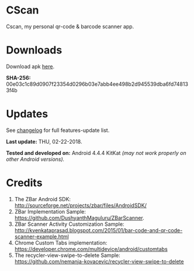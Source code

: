 # CScan

Cscan, my personal qr-code & barcode scanner app.

# Downloads
Download apk [here](https://github.com/calaaa/CScan/blob/master/CScan/app/apk/release/cscan_release.apk?raw=true).

**SHA-256:** 00e03c1c89d0907f23354d0296b03e7abb4ee498b2d945539dba6fd748133f4b

# Updates
See [changelog](https://github.com/calaaa/CScan/blob/master/changelog.md) for full features-update list.

**Last update:** THU, 02-22-2018.

**Tested and developed on:** Android 4.4.4 KitKat *(may not work properly on other Android versions).*

# Credits
1. The ZBar Android SDK: http://sourceforge.net/projects/zbar/files/AndroidSDK/
2. ZBar Implementation Sample: https://github.com/DushyanthMaguluru/ZBarScanner.
3. ZBar Scanner Activity Customization Sample: http://kvenkataprasad.blogspot.com/2015/01/bar-code-and-qr-code-scanner-example.html
3. Chrome Custom Tabs implementation: https://developer.chrome.com/multidevice/android/customtabs
4. The recycler-view-swipe-to-delete Sample: https://github.com/nemanja-kovacevic/recycler-view-swipe-to-delete
